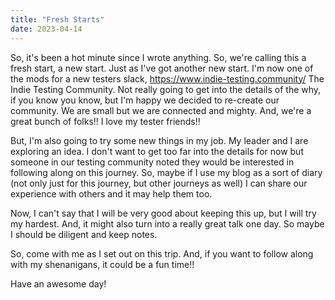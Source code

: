 ```yaml
---
title: "Fresh Starts"
date: 2023-04-14
---
```


So, it's been a hot minute since I wrote anything.  So, we're calling this a fresh start, a new start.  Just as I've got another new start.  I'm now one of the mods for a new testers slack, https://www.indie-testing.community/ The Indie Testing Community.  Not really going to get into the details of the why, if you know you know, but I'm happy we decided to re-create our community. We are small but we are connected and mighty.  And, we're a great bunch of folks!!  I love my tester friends!!

But, I'm also going to try some new things in my job.  My leader and I are exploring an idea.  I don't want to get too far into the details for now but someone in our testing community noted they would be interested in following along on this journey.  So, maybe if I use my blog as a sort of diary (not only just for this journey, but other journeys as well) I can share our experience with others and it may help them too.  

Now, I can't say that I will be very good about keeping this up, but I will try my hardest.  And, it might also turn into a really great talk one day.  So maybe I should be diligent and keep notes.  

So, come with me as I set out on this trip.  And, if you want to follow along with my shenanigans, it could be a fun time!!

Have an awesome day!

